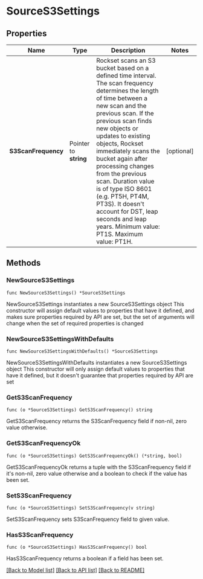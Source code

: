# SourceS3Settings

## Properties

Name | Type | Description | Notes
------------ | ------------- | ------------- | -------------
**S3ScanFrequency** | Pointer to **string** | Rockset scans an S3 bucket based on a defined time interval. The scan frequency determines the length of time between a new scan and the previous scan. If the previous scan finds new objects or updates to existing objects, Rockset immediately scans the bucket again after processing changes from the previous scan. Duration value is of type ISO 8601 (e.g. PT5H, PT4M, PT3S). It doesn&#39;t account for DST, leap seconds and leap years. Minimum value: PT1S. Maximum value: PT1H. | [optional] 

## Methods

### NewSourceS3Settings

`func NewSourceS3Settings() *SourceS3Settings`

NewSourceS3Settings instantiates a new SourceS3Settings object
This constructor will assign default values to properties that have it defined,
and makes sure properties required by API are set, but the set of arguments
will change when the set of required properties is changed

### NewSourceS3SettingsWithDefaults

`func NewSourceS3SettingsWithDefaults() *SourceS3Settings`

NewSourceS3SettingsWithDefaults instantiates a new SourceS3Settings object
This constructor will only assign default values to properties that have it defined,
but it doesn't guarantee that properties required by API are set

### GetS3ScanFrequency

`func (o *SourceS3Settings) GetS3ScanFrequency() string`

GetS3ScanFrequency returns the S3ScanFrequency field if non-nil, zero value otherwise.

### GetS3ScanFrequencyOk

`func (o *SourceS3Settings) GetS3ScanFrequencyOk() (*string, bool)`

GetS3ScanFrequencyOk returns a tuple with the S3ScanFrequency field if it's non-nil, zero value otherwise
and a boolean to check if the value has been set.

### SetS3ScanFrequency

`func (o *SourceS3Settings) SetS3ScanFrequency(v string)`

SetS3ScanFrequency sets S3ScanFrequency field to given value.

### HasS3ScanFrequency

`func (o *SourceS3Settings) HasS3ScanFrequency() bool`

HasS3ScanFrequency returns a boolean if a field has been set.


[[Back to Model list]](../README.md#documentation-for-models) [[Back to API list]](../README.md#documentation-for-api-endpoints) [[Back to README]](../README.md)


